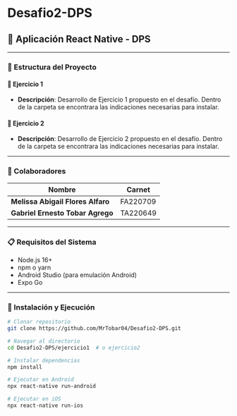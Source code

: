 # Desafio2-DPS

## 📱 Aplicación React Native - DPS

---

### 📂 Estructura del Proyecto

#### 📁 Ejercicio 1
- **Descripción**: Desarrollo de Ejercicio 1 propuesto en el desafío. Dentro de la carpeta se encontrara las indicaciones necesarias para instalar.


#### 📁 Ejercicio 2  
- **Descripción**:  Desarrollo de Ejercicio 2 propuesto en el desafío. Dentro de la carpeta se encontrara las indicaciones necesarias para instalar.

---

### 👥 Colaboradores

| Nombre | Carnet |
|--------|---------|
| **Melissa Abigail Flores Alfaro** | FA220709 |
| **Gabriel Ernesto Tobar Agrego** | TA220649 |

---


### 📋 Requisitos del Sistema

- Node.js 16+
- npm o yarn
- Android Studio (para emulación Android)
- Expo Go

---

### 🚀 Instalación y Ejecución

```bash
# Clonar repositorio
git clone https://github.com/MrTobar04/Desafio2-DPS.git

# Navegar al directorio
cd Desafio2-DPS/ejercicio1  # o ejercicio2

# Instalar dependencias
npm install

# Ejecutar en Android
npx react-native run-android

# Ejecutar en iOS
npx react-native run-ios
